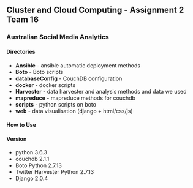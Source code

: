 ## Cluster and Cloud Computing - Assignment 2 Team 16

### Australian Social Media Analytics

#### Directories
- **Ansible** - ansible automatic deployment methods
- **Boto** - Boto scripts
- **databaseConfig** - CouchDB configuration
- **docker** - docker scripts
- **Harvester** - data harvester and analysis methods and data we used
- **mapreduce** - mapreduce methods for couchdb
- **scripts** - python scripts on boto
- **web** - data visualisation (django + html/css/js)

#### How to Use

#### Version
- python 3.6.3
- couchdb 2.1.1
- Boto Python 2.7.13
- Twitter Harvester Python 2.7.13
- Django 2.0.4